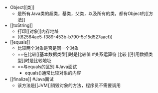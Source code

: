 - Object[[类]]
	- 是所有Java类的超类，基类，父类，以及所有的类，都有Object的[[方法]]
- [[toString]]
	- 打印[[对象]]内存地址
	- ((62564ae5-f389-453b-b790-5c15d527aacf))
- [[equals]]
	- 比较两个对象是否是同一个对象
	- ==在比较[[基本数据类型]]时是比较值 #关系运算符 
	  比较 [[引用数据类型]]时是比较地址
	- ==与equals的区别 #Java面试
		- equals()通常比较对象的内容
- [[finalize]] #Java面试
	- 该方法是[[JVM]]销毁对象的方法，程序员不需要调用